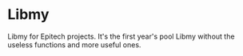 # Libmy
Libmy for Epitech projects.
It's the first year's pool Libmy without the useless functions and more useful ones.
